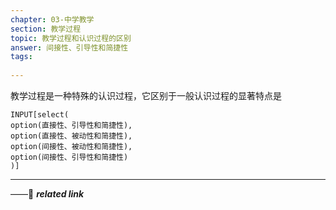 ```yaml
---
chapter: 03-中学教学
section: 教学过程
topic: 教学过程和认识过程的区别
answer: 间接性、引导性和简捷性
tags:
  
---
```


教学过程是一种特殊的认识过程，它区别于一般认识过程的显著特点是

```meta-bind
INPUT[select(
option(直接性、引导性和简捷性),
option(直接性、被动性和简捷性),
option(间接性、被动性和简捷性),
option(间接性、引导性和简捷性)
)]
```

---
——🔗 ***related link***